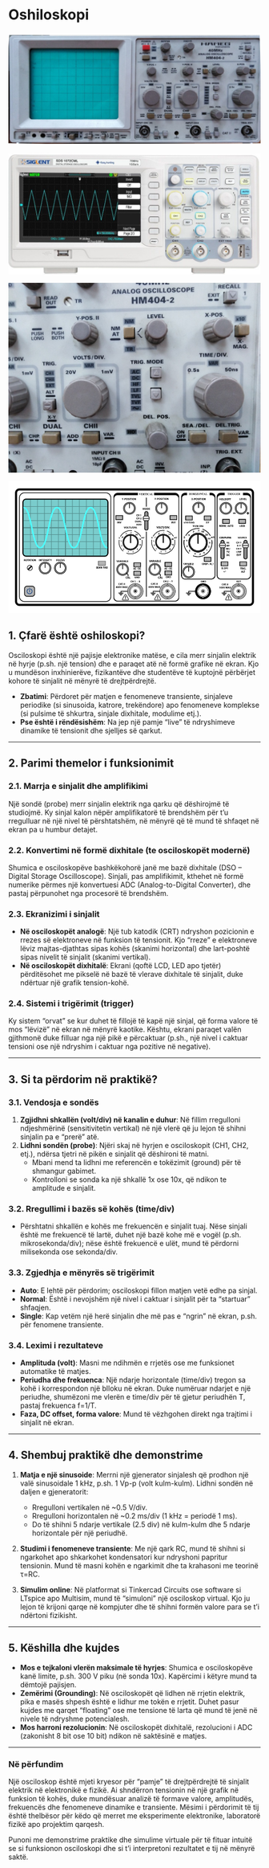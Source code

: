 # **Oshiloskopi**



![zoom](figs/Instruments/analog.jpg)





![siglent](figs/Instruments/siglent_sds1072cml.jpg)





![zoom](figs/Instruments/analog2.jpg)



<img src="figs/Instruments/Oscilloscope_Clean.svg" alt="skik" style="zoom:200%;" />





## 1. Çfarë është oshiloskopi?

Osciloskopi është një pajisje elektronike matëse, e cila merr sinjalin elektrik në hyrje (p.sh. një tension) dhe e paraqet atë në formë grafike në ekran. Kjo u mundëson inxhinierëve, fizikantëve dhe studentëve të kuptojnë përbërjet kohore të sinjalit në mënyrë të drejtpërdrejtë.  
- **Zbatimi**: Përdoret për matjen e fenomeneve transiente, sinjaleve periodike (si sinusoida, katrore, trekëndore) apo fenomeneve komplekse (si pulsime të shkurtra, sinjale dixhitale, modulime etj.).  
- **Pse është i rëndësishëm**: Na jep një pamje “live” të ndryshimeve dinamike të tensionit dhe sjelljes së qarkut.

---

## 2. Parimi themelor i funksionimit

### 2.1. Marrja e sinjalit dhe amplifikimi
Një sondë (probe) merr sinjalin elektrik nga qarku që dëshirojmë të studiojmë. Ky sinjal kalon nëpër amplifikatorë të brendshëm për t’u rregulluar në një nivel të përshtatshëm, në mënyrë që të mund të shfaqet në ekran pa u humbur detajet.

### 2.2. Konvertimi në formë dixhitale (te osciloskopët modernë)
Shumica e osciloskopëve bashkëkohorë janë me bazë dixhitale (DSO – Digital Storage Oscilloscope). Sinjali, pas amplifikimit, kthehet në formë numerike përmes një konvertuesi ADC (Analog-to-Digital Converter), dhe pastaj përpunohet nga procesorë të brendshëm.

### 2.3. Ekranizimi i sinjalit
- **Në osciloskopët analogë**: Një tub katodik (CRT) ndryshon pozicionin e rrezes së elektroneve në funksion të tensionit. Kjo “rreze” e elektroneve lëviz majtas-djathtas sipas kohës (skanimi horizontal) dhe lart-poshtë sipas nivelit të sinjalit (skanimi vertikal).
- **Në osciloskopët dixhitalë**: Ekrani (qoftë LCD, LED apo tjetër) përditësohet me pikselë në bazë të vlerave dixhitale të sinjalit, duke ndërtuar një grafik tension-kohë.

### 2.4. Sistemi i trigërimit (trigger)
Ky sistem “orvat” se kur duhet të fillojë të kapë një sinjal, që forma valore të mos “lëvizë” në ekran në mënyrë kaotike. Kështu, ekrani paraqet valën gjithmonë duke filluar nga një pikë e përcaktuar (p.sh., një nivel i caktuar tensioni ose një ndryshim i caktuar nga pozitive në negative).

---

## 3. Si ta përdorim në praktikë?

### 3.1. Vendosja e sondës
1. **Zgjidhni shkallën (volt/div) në kanalin e duhur**: Në fillim rregulloni ndjeshmërinë (sensitivitetin vertikal) në një vlerë që ju lejon të shihni sinjalin pa e “prerë” atë.
2. **Lidhni sondën (probe)**: Njëri skaj në hyrjen e osciloskopit (CH1, CH2, etj.), ndërsa tjetri në pikën e sinjalit që dëshironi të matni.  
   - Mbani mend ta lidhni me referencën e tokëzimit (ground) për të shmangur gabimet.  
   - Kontrolloni se sonda ka një shkallë 1x ose 10x, që ndikon te amplitude e sinjalit.

### 3.2. Rregullimi i bazës së kohës (time/div)
- Përshtatni shkallën e kohës me frekuencën e sinjalit tuaj. Nëse sinjali është me frekuencë të lartë, duhet një bazë kohe më e vogël (p.sh. mikrosekonda/div); nëse është frekuencë e ulët, mund të përdorni milisekonda ose sekonda/div.

### 3.3. Zgjedhja e mënyrës së trigërimit
- **Auto**: E lehtë për përdorim; osciloskopi fillon matjen vetë edhe pa sinjal.  
- **Normal**: Është i nevojshëm një nivel i caktuar i sinjalit për ta “startuar” shfaqjen.  
- **Single**: Kap vetëm një herë sinjalin dhe më pas e “ngrin” në ekran, p.sh. për fenomene transiente.

### 3.4. Leximi i rezultateve
- **Amplituda (volt)**: Masni me ndihmën e rrjetës ose me funksionet automatike të matjes.  
- **Periudha dhe frekuenca**: Një ndarje horizontale (time/div) tregon sa kohë i korrespondon një blloku në ekran. Duke numëruar ndarjet e një periudhe, shumëzoni me vlerën e time/div për të gjetur periudhën T, pastaj frekuenca f=1/T.  
- **Faza, DC offset, forma valore**: Mund të vëzhgohen direkt nga trajtimi i sinjalit në ekran.

---

## 4. Shembuj praktikë dhe demonstrime

1. **Matja e një sinusoide**: Merrni një gjenerator sinjalesh që prodhon një valë sinusoidale 1 kHz, p.sh. 1 Vp-p (volt kulm-kulm). Lidhni sondën në daljen e gjeneratorit:  
   - Rregulloni vertikalen në ~0.5 V/div.  
   - Rregulloni horizontalen në ~0.2 ms/div (1 kHz = periodë 1 ms).  
   - Do të shihni 5 ndarje vertikale (2.5 div) në kulm-kulm dhe 5 ndarje horizontale për një periudhë.

2. **Studimi i fenomeneve transiente**: Me një qark RC, mund të shihni si ngarkohet apo shkarkohet kondensatori kur ndryshoni papritur tensionin. Mund të masni kohën e ngarkimit dhe ta krahasoni me teorinë τ=RC.

3. **Simulim online**: Në platformat si Tinkercad Circuits ose software si LTspice apo Multisim, mund të “simuloni” një osciloskop virtual. Kjo ju lejon të krijoni qarqe në kompjuter dhe të shihni formën valore para se t’i ndërtoni fizikisht.

---

## 5. Këshilla dhe kujdes

- **Mos e tejkaloni vlerën maksimale të hyrjes**: Shumica e osciloskopëve kanë limite, p.sh. 300 V piku (në sonda 10x). Kapërcimi i këtyre mund ta dëmtojë pajisjen.  
- **Zemërimi (Grounding)**: Në osciloskopët që lidhen në rrjetin elektrik, pika e masës shpesh është e lidhur me tokën e rrjetit. Duhet pasur kujdes me qarqet “floating” ose me tensione të larta që mund të jenë në nivele të ndryshme potencialesh.  
- **Mos harroni rezolucionin**: Në osciloskopët dixhitalë, rezolucioni i ADC (zakonisht 8 bit ose 10 bit) ndikon në saktësinë e matjes.

---

### Në përfundim
Një osciloskop është mjeti kryesor për “pamje” të drejtpërdrejtë të sinjalit elektrik në elektronikë e fizikë. Ai shndërron tensionin në një grafik në funksion të kohës, duke mundësuar analizë të formave valore, amplitudës, frekuencës dhe fenomeneve dinamike e transiente. Mësimi i përdorimit të tij është thelbësor për këdo që merret me eksperimente elektronike, laboratorë fizikë apo projektim qarqesh.

Punoni me demonstrime praktike dhe simulime virtuale për të fituar intuitë se si funksionon osciloskopi dhe si t’i interpretoni rezultatet e tij në mënyrë saktë. 
